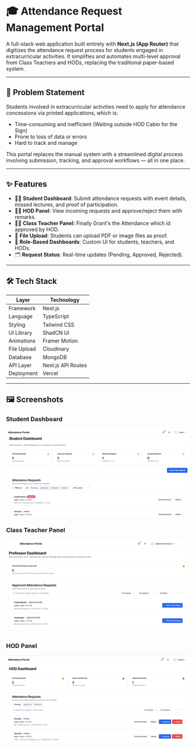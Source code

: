 # 🎓 Attendance Request Management Portal

A full-stack web application built entirely with **Next.js (App Router)** that digitizes the attendance request process for students engaged in extracurricular activities. It simplifies and automates multi-level approval from Class Teachers and HODs, replacing the traditional paper-based system.

---

## 📌 Problem Statement

Students involved in extracurricular activities need to apply for attendance concessions via printed applications, which is:
- Time-consuming and inefficient (Waiting outside HOD Cabin for the Sign)
- Prone to loss of data or errors
- Hard to track and manage

This portal replaces the manual system with a streamlined digital process involving submission, tracking, and approval workflows — all in one place.

---

## ✨ Features

- 🧑‍🎓 **Student Dashboard**: Submit attendance requests with event details, missed lectures, and proof of participation.
- 🧑‍💼 **HOD Panel**: View incoming requests and approve/reject them with remarks.
- 👨‍🏫 **Class Teacher Panel**: Finally Grant's the Attendance which id approved by HOD.
- 📂 **File Upload**: Students can upload PDF or image files as proof.
- 🔐 **Role-Based Dashboards**: Custom UI for students, teachers, and HODs.
- 🗂️ **Request Status**: Real-time updates (Pending, Approved, Rejected).

---

## 🛠 Tech Stack

| Layer        | Technology         |
|--------------|--------------------|
| Framework    | Next.js            |
| Language     | TypeScript         |
| Styling      | Tailwind CSS       |
| UI Library   | ShadCN UI          |
| Animations   | Framer Motion      |
| File Upload  | Cloudinary         |
| Database     | MongoDB            |
| API Layer    | Next.js API Routes |
| Deployment   | Vercel             |

---

## 🖼️ Screenshots

### Student Dashboard
![Student Dashboard](./public/screenshots/student-dashboard.png)

### Class Teacher Panel
![Class Teacher Panel](./public/screenshots/teacher-panel.png)

### HOD Panel
![HOD Panel](./public/screenshots/hod-panel.png)